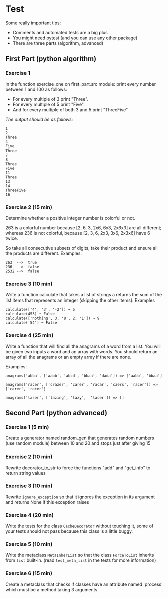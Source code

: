 
# Test
Some really important tips:
 * Comments and automated tests are a big plus
 * You might need pytest (and you can use any other package)
 * There are three parts (algorithm, advanced)
 

## First Part (python algorithm)

### Exercise 1

In the function exercise_one on first_part.src module:
print every number between 1 and 100 as follows:
 * For every multiple of 3 print "Three".
 * For every multiple of 5 print "Five".
 * And for every multiple of both 3 and 5 print "ThreeFive"

*The output should be as follows:*

```
1
2
Three
4
Five
Three
7
8
Three
Five
11
Three
13
14
ThreeFive
16
```

### Exercise 2 (15 min)
Determine whether a positive integer number is colorful or not.

263 is a colorful number because [2, 6, 3, 2x6, 6x3, 2x6x3] are all different; whereas 236 is not colorful, because [2, 3, 6, 2x3, 3x6, 2x3x6] have 6 twice.

So take all consecutive subsets of digits, take their product and ensure all the products are different.
Examples:
```
263  -->  true
236  -->  false
2532 -->  false
```

### Exercise 3 (10 min)

Write a function calculate that takes a list of strings a returns the sum of the list items that represents an integer (skipping the other items).
Examples
```
calculate(['4', '3', '-2']) ➞ 5
calculate(453) ➞ False
calculate(['nothing', 3, '8', 2, '1']) ➞ 9
calculate('54') ➞ False
```

### Exercise 4 (25 min)
Write a function that will find all the anagrams of a word from a list. You will be given two inputs a word and an array with words. You should return an array of all the anagrams or an empty array if there are none.

Examples:

```
anagrams('abba', ['aabb', 'abcd', 'bbaa', 'dada']) => ['aabb', 'bbaa']

anagrams('racer', ['crazer', 'carer', 'racar', 'caers', 'racer']) => ['carer', 'racer']

anagrams('laser', ['lazing', 'lazy',  'lacer']) => []
```

## Second Part (python advanced)

### Exercise 1 (5 min)

Create a generator named random_gen that generates random numbers (use random module) between 10 and 20 and stops just after giving 15

### Exercise 2 (10 min)

Rewrite decorator_to_str to force the functions "add" and "get_info" to return string values 

### Exercise 3 (10 min)

Rewrite `ignore_exception` so that it ignores the exception in its argument and returns None if this exception raises

### Exercise 4 (20 min)

Write the tests for the class `CacheDecorator` without touching it, some of your tests should not pass because this class is a little buggy. 

### Exercise 5 (10 min)

Write the metaclass `MetaInherList` so that the class `ForceToList` inherits from `list` built-in. (read `test_meta_list` in the tests for more information)

### Exercise 6 (15 min)
Create a metaclass that checks if classes have an attribute named 'process' which must be a method taking 3 arguments

